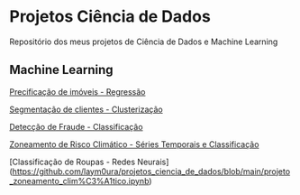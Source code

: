# Projetos Ciência de Dados
Repositório dos meus projetos de Ciência de Dados e Machine Learning

## Machine Learning
[Precificação de imóveis - Regressão](https://github.com/laym0ura/projetos_ciencia_de_dados/blob/main/Precifica%C3%A7%C3%A3o_de_im%C3%B3veis_com_Machine_Learning.ipynb)

[Segmentação de clientes - Clusterização](https://github.com/laym0ura/projetos_ciencia_de_dados/blob/main/DESAFIO_IFOOD_DE_CLUSTERING.ipynb)

[Detecção de Fraude - Classificação](https://github.com/laym0ura/projetos_ciencia_de_dados/blob/main/Desafio_de_Detec%C3%A7%C3%A3o_e_Redu%C3%A7%C3%A3o_de_Fraudes_no_Setor_Financeiro.ipynb)

[Zoneamento de Risco Climático - Séries Temporais e Classificação](https://github.com/laym0ura/projetos_ciencia_de_dados/blob/main/projeto_zoneamento_clim%C3%A1tico.ipynb)

[Classificação de Roupas - Redes Neurais]
(https://github.com/laym0ura/projetos_ciencia_de_dados/blob/main/projeto_zoneamento_clim%C3%A1tico.ipynb)

